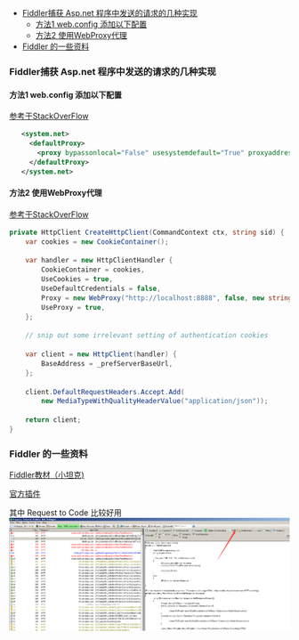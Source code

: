 - [Fiddler捕获 Asp.net 程序中发送的请求的几种实现](#fiddler%E6%8D%95%E8%8E%B7-aspnet-%E7%A8%8B%E5%BA%8F%E4%B8%AD%E5%8F%91%E9%80%81%E7%9A%84%E8%AF%B7%E6%B1%82%E7%9A%84%E5%87%A0%E7%A7%8D%E5%AE%9E%E7%8E%B0)
  - [方法1 web.config 添加以下配置](#%E6%96%B9%E6%B3%951-webconfig-%E6%B7%BB%E5%8A%A0%E4%BB%A5%E4%B8%8B%E9%85%8D%E7%BD%AE)
  - [方法2 使用WebProxy代理](#%E6%96%B9%E6%B3%952-%E4%BD%BF%E7%94%A8webproxy%E4%BB%A3%E7%90%86)
- [Fiddler 的一些资料](#fiddler-%E7%9A%84%E4%B8%80%E4%BA%9B%E8%B5%84%E6%96%99)
  


###  Fiddler捕获 Asp.net 程序中发送的请求的几种实现

#### 方法1 web.config 添加以下配置
[参考于StackOverFlow](https://stackoverflow.com/questions/4629800/how-to-use-fiddler-to-monitor-wcf-service)

``` xml
   <system.net>
     <defaultProxy>
       <proxy bypassonlocal="False" usesystemdefault="True" proxyaddress="http://localhost:8888" />
     </defaultProxy>
   </system.net>
```

#### 方法2 使用WebProxy代理
[参考于StackOverFlow](https://stackoverflow.com/questions/16526689/using-a-proxy-with-net-4-5-httpclient)

``` csharp
private HttpClient CreateHttpClient(CommandContext ctx, string sid) {
    var cookies = new CookieContainer();

    var handler = new HttpClientHandler {
        CookieContainer = cookies,
        UseCookies = true,
        UseDefaultCredentials = false,
        Proxy = new WebProxy("http://localhost:8888", false, new string[]{}),
        UseProxy = true,
    };

    // snip out some irrelevant setting of authentication cookies

    var client = new HttpClient(handler) {
        BaseAddress = _prefServerBaseUrl,
    };

    client.DefaultRequestHeaders.Accept.Add(
        new MediaTypeWithQualityHeaderValue("application/json"));

    return client;
}

```
### Fiddler 的一些资料

[Fiddler教材（小坦克)](http://www.cnblogs.com/TankXiao/archive/2012/02/06/2337728.html)

[官方插件](https://www.telerik.com/fiddler/add-ons)

其中 Request to Code 比较好用
![](/images/0005.png?raw=true)